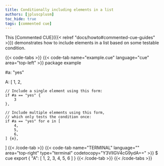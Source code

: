 ```yaml
---
title: Conditionally including elements in a list
authors: [jpluscplusm]
toc_hide: true
tags: [commented cue]
---
```


This [Commented CUE]({{< relref "docs/howto#commented-cue-guides" >}})
demonstrates how to include elements in a list based on some testable condition.

{{< code-tabs >}}
{{< code-tab name="example.cue" language="cue" area="top-left" >}}
package example

#a: "yes"

A: [
	1,
	2,

	// Include a single element using this form:
	if #a == "yes" {
		3
	},

	// Include multiple elements using this form,
	// which only tests the condition once:
	if #a == "yes" for e in [
		4,
		5,
		6,
	] {e},
]
{{< /code-tab >}}
{{< code-tab name="TERMINAL" language="" area="top-right" type="terminal" codetocopy="Y3VlIGV4cG9ydA==" >}}
$ cue export
{
    "A": [
        1,
        2,
        3,
        4,
        5,
        6
    ]
}
{{< /code-tab >}}
{{< /code-tabs >}}
